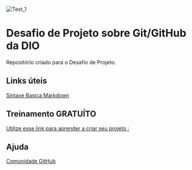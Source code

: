 ![Test_1](https://user-images.githubusercontent.com/19312874/184463670-bf38621f-58fa-49fd-aa82-0f748cea8124.png)

# Desafio de Projeto sobre Git/GitHub da DIO
Repositório criado para o Desafio de Projeto.

## Links úteis
[Sintaxe Basica Markdown](https://www.markdownguide.org/basic-syntax/)

## Treinamento GRATUÍTO
[Utilize esse link para aprender a criar seu projeto :](https://web.dio.me/home)

## Ajuda
[Comunidade GitHub](https://github.com/topics/comunidade)

